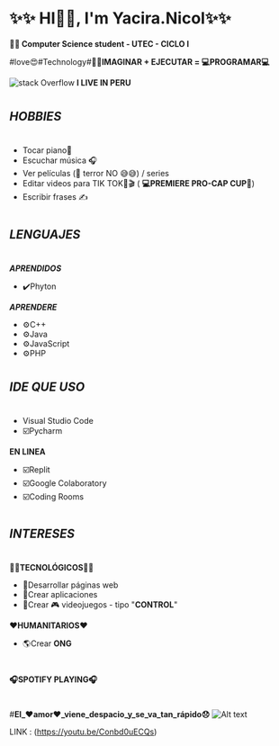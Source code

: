 # ✨✨ HI👋🏼, I'm Yacira.Nicol✨✨
**👨‍🎓 Computer Science student - UTEC - CICLO I**

#love😍#Technology#**👩‍💻IMAGINAR + EJECUTAR = 💻PROGRAMAR💻**

![stack Overflow](https://www.tokioschool.com/wp-content/uploads/2021/01/lenguaje-de-programacion-swift-1.jpg)
**I LIVE IN PERU**
#
***HOBBIES***
-
#
- Tocar piano🎹
- Escuchar música 🎧
- Ver películas (👀 terror NO 😅😅) / series
- Editar videos para TIK TOK🎥🎬 ( **💻PREMIERE PRO-CAP CUP📱**)
- Escribir frases ✍️
#
***LENGUAJES***
-
#
***APRENDIDOS***
- ✔️Phyton

***APRENDERE***
- ⚙️C++            
- ⚙️Java
- ⚙️JavaScript
- ⚙️PHP
#
***IDE QUE USO***
-
#
- Visual Studio Code
-  ☑️Pycharm

**EN LINEA**
-  ☑️Replit
-  ☑️Google Colaboratory
-  ☑️Coding Rooms
#
***INTERESES***
-
#
**👩‍💻TECNOLÓGICOS👩‍💻**
- 🌟Desarrollar páginas web 
- 🌟Crear aplicaciones
- 🌟Crear 🎮 videojuegos - tipo "**CONTROL**"

**❤️HUMANITARIOS❤️**
- 🌎Crear **ONG**
#
**🎧SPOTIFY PLAYING🎧**
#
#**El_❤️amor❤️_viene_despacio_y_se_va_tan_rápido😞**
![Alt text](https://img.youtube.com/vi/Conbd0uECQs/0.jpg)

LINK : (https://youtu.be/Conbd0uECQs)














